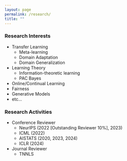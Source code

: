 ```yaml
---
layout: page
permalink: /research/
title: ""
---
```

<span></span>

### Research Interests
    
 * Transfer Learning
    - Meta-learning
    - Domain Adaptation
    - Domain Generalization
* Learning Theory
    - Information-theoretic learning
    - PAC Bayes
* Online/Continual Learning
* Fairness
* Generative Models
* etc...

### Research Activities
    
 * Conference Reviewer
    - NeurIPS (2022 [Outstanding Reviewer 10%], 2023)
    - ICML (2022)
    - AISTATS (2020, 2023, 2024)
    - ICLR (2024)
* Journal Reviewer
    - TNNLS

